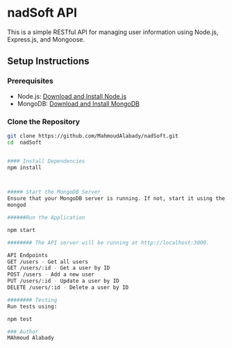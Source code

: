 # nadSoft API


This is a simple RESTful API for managing user information using Node.js, Express.js, and Mongoose.

## Setup Instructions

### Prerequisites

- Node.js: [Download and Install Node.js](https://nodejs.org/)
- MongoDB: [Download and Install MongoDB](https://www.mongodb.com/try/download/community)

### Clone the Repository

```bash
git clone https://github.com/MahmoudAlabady/nadSoft.git
cd  nadSoft


#### Install Dependencies
npm install



##### Start the MongoDB Server
Ensure that your MongoDB server is running. If not, start it using the following command:
mongod

######Run the Application

npm start

######## The API server will be running at http://localhost:3000.

API Endpoints
GET /users - Get all users
GET /users/:id - Get a user by ID
POST /users - Add a new user
PUT /users/:id - Update a user by ID
DELETE /users/:id - Delete a user by ID

######## Testing
Run tests using:

npm test

### Author
MAhmoud Alabady


